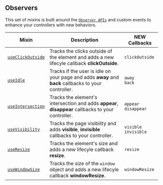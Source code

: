 ## Observers

This set of mixins is built around the [`Observer APIs`](https://developer.mozilla.org/en-US/docs/Web/API) and custom events to enhance your controllers with new behaviors.

| Mixin| Description | NEW Callbacks |
|-----------------------|-------------|---------------------|
|[`useClickOutside`](./docs/use-click-outside.md)|Tracks the clicks outside of the element and adds a new lifecyle callback **clickOutside**.|`clickOutside`|
|[`useIdle`](./docs/use-idle.md)| Tracks if the user is idle on your page and adds **away** and **back** callbacks to your controller.|`away`</br> `back`|
|[`useIntersection`](./docs/use-intersection.md) | Tracks the element's intersection and adds **appear**, **disappear** callbacks to your controller.|`appear`</br> `disappear`|
|[`useVisibility`](./docs/use-visibility.md) </br>| Tracks the page visibility and adds **visible**, **invisible** callbacks to your controller.|`visible`</br> `invisible`|
|[`useResize`](./docs/use-resize.md)|Tracks the element's size and adds a new lifecyle callback **resize**.|`resize`|
|[`useWindowSize`](./docs/use-window-size.md)| Tracks the size of the `window` object and adds a new lifecyle callback **windowResize**.|`windowResize`|